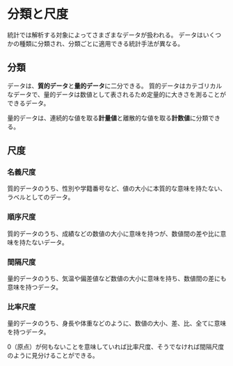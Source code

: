 # 分類と尺度

統計では解析する対象によってさまざまなデータが扱われる。
データはいくつかの種類に分類され、分類ごとに適用できる統計手法が異なる。

## 分類

データは、**質的データ**と**量的データ**に二分できる。
質的データはカテゴリカルなデータで、量的データは数値として表されるため定量的に大きさを測ることができるデータ。

量的データは、連続的な値を取る**計量値**と離散的な値を取る**計数値**に分類できる。

## 尺度

### 名義尺度

質的データのうち、性別や学籍番号など、値の大小に本質的な意味を持たない、ラベルとしてのデータ。

### 順序尺度

質的データのうち、成績などの数値の大小に意味を持つが、数値間の差や比に意味を持たないデータ。

### 間隔尺度

量的データのうち、気温や偏差値など数値の大小に意味を持ち、数値間の差にも意味を持つデータ。

### 比率尺度

量的データのうち、身長や体重などのように、数値の大小、差、比、全てに意味を持つデータ。

0（原点）が何もないことを意味していれば比率尺度、そうでなければ間隔尺度のように見分けることができる。

